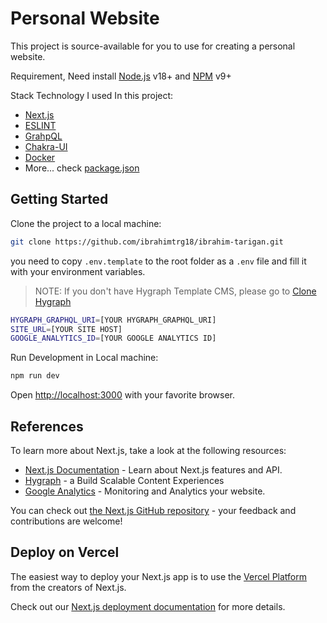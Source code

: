 # Personal Website

This project is source-available for you to use for creating a personal website.

Requirement, Need install [Node.js](https://nodejs.org/en) v18+ and [NPM](https://www.npmjs.com/) v9+

Stack Technology I used In this project:

- [Next.js](https://nextjs.org/)
- [ESLINT](https://eslint.org/)
- [GrahpQL](https://graphql.org/)
- [Chakra-UI](https://chakra-ui.com/)
- [Docker](https://www.docker.com/)
- More... check [package.json](https://github.com/ibrahimtrg18/ibrahim-tarigan/blob/main/package.json)

## Getting Started

Clone the project to a local machine:

```bash
git clone https://github.com/ibrahimtrg18/ibrahim-tarigan.git
```

you need to copy `.env.template` to the root folder as a `.env` file and fill it with your environment variables.

> NOTE: If you don't have Hygraph Template CMS, please go to [Clone Hygraph](https://app.hygraph.com/clone/4e93c7ed0b984641bb6ae8ca17e36518?name=ibrahim-tarigan)

```bash
HYGRAPH_GRAPHQL_URI=[YOUR HYGRAPH_GRAPHQL_URI]
SITE_URL=[YOUR SITE HOST]
GOOGLE_ANALYTICS_ID=[YOUR GOOGLE ANALYTICS ID]
```

Run Development in Local machine:

```bash
npm run dev
```

Open [http://localhost:3000](http://localhost:3000) with your favorite browser.

## References

To learn more about Next.js, take a look at the following resources:

- [Next.js Documentation](https://nextjs.org/docs) - Learn about Next.js features and API.
- [Hygraph](https://hygraph.com/) - a Build Scalable Content Experiences
- [Google Analytics](https://analytics.google.com) - Monitoring and Analytics your website.

You can check out [the Next.js GitHub repository](https://github.com/vercel/next.js/) - your feedback and contributions are welcome!

## Deploy on Vercel

The easiest way to deploy your Next.js app is to use the [Vercel Platform](https://vercel.com/new?utm_medium=default-template&filter=next.js&utm_source=create-next-app&utm_campaign=create-next-app-readme) from the creators of Next.js.

Check out our [Next.js deployment documentation](https://nextjs.org/docs/deployment) for more details.
